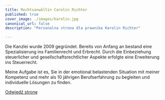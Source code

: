 ```yaml
---
title: Rechtsanwältin Carolin Richter
published: true
cover_image: ./images/karolin.jpg
canonical_url: false
description: "Personalna strona dla prawnika Karolin Richter"

---
```



Die Kanzlei wurde 2009 gegründet. Bereits von Anfang an bestand eine Spezialisierung ins Familienrecht und Erbrecht. Durch die Einbeziehung steuerlicher und gesellschaftsrechtlicher Aspekte erfolgte eine Erweiterung ins Steuerrecht.

Meine Aufgabe ist es, Sie in der emotional belastenden Situation mit meiner Kompetenz und mehr als 10 jährigen Berufserfahrung zu begleiten und individuelle Lösungen zu finden.

[Odwiedź stronę](http://www.rechtsanwaeltin-carolin-richter.de)